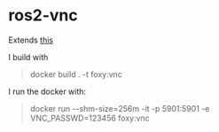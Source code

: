 # ros2-vnc

Extends [this](https://github.com/bandi13/gui-docker)

I build with 
> docker build . -t foxy:vnc


I run the docker with:
> docker run --shm-size=256m -it -p 5901:5901 -e VNC_PASSWD=123456   foxy:vnc
